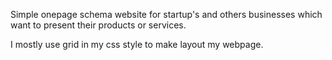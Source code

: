 Simple onepage schema website for startup's and others businesses which want to present their products or services.

I mostly use grid in my css style to make layout my webpage.
